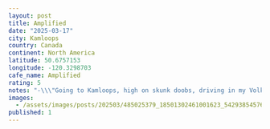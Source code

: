 ```yaml
---
layout: post
title: Amplified
date: "2025-03-17"
city: Kamloops
country: Canada
continent: North America
latitude: 50.6757153
longitude: -120.3298703
cafe_name: Amplified
rating: 5
notes: "-\\\"Going to Kamloops, high on skunk doobs, driving in my Volkswagen van oh yes I am-\\\"  Road refule in Kamloops before taking on the coke, great cafe attached to the public library. #worldcoffeetour"
images:
  - /assets/images/posts/202503/485025379_18501302461001623_5429385457697465892_n_17923340157003183.jpg
published: 1
---
```

